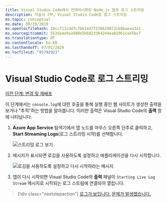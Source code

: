 ```yaml
---
title: Visual Studio Code에서 컨테이너화된 Node.js 앱의 로그 스트리밍
description: 자습서 7부, Visual Studio Code로 로그 스트리밍
ms.topic: conceptual
ms.date: 09/20/2019
ms.openlocfilehash: 10ccf13cddfc7bb1ed7f226629072cb9baeea3a1
ms.sourcegitcommit: 553da4e9aa988e5bb823364244ea81961cee5bc7
ms.translationtype: HT
ms.contentlocale: ko-KR
ms.lasthandoff: 07/01/2020
ms.locfileid: "85792923"
---
```

# <a name="stream-logs-into-visual-studio-code"></a>Visual Studio Code로 로그 스트리밍

[이전 단계: 변경 및 재배포](tutorial-vscode-docker-node-06.md)

이 단계에서는 `console.log`에 대한 호출을 통해 실행 중인 웹 사이트가 생성한 출력을 보거나 "추적"하는 방법을 알아봅니다. 이러한 출력은 Visual Studio Code의 **출력** 창에 나타납니다.

1. **Azure App Service** 탐색기에서 앱 노드를 마우스 오른쪽 단추로 클릭하고, **Start Streaming Logs**(로그 스트리밍 시작)를 선택합니다.

    ![스트리밍 로그 보기](media/deploy-containers/stream-logs-command.png)

1. 메시지가 표시되면 로깅을 사용하도록 설정하고 애플리케이션을 다시 시작합니다.

    ![로깅을 사용하도록 설정하고 다시 시작하라는 메시지](media/deploy-azure/enable-restart.png)

1. 앱이 다시 시작되면 Visual Studio Code의 **출력** 패널이 `Starting Live Log Stream` 메시지로 시작되는 로그 스트림에 연결되어 열립니다.

> [!div class="nextstepaction"]
> [로그가 보입니다.](tutorial-vscode-docker-node-08.md) [문제가 발생했습니다.](https://www.research.net/r/PWZWZ52?tutorial=node-deployment-docker-extension&step=tailing-logs)
